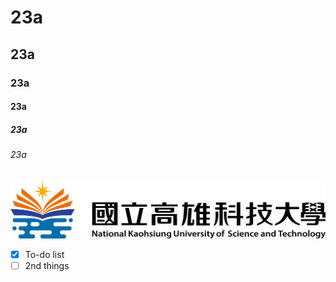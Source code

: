 # 23a
## 23a
### 23a
#### 23a
##### 23a
###### 23a

![NKUST](nkust.png)

- [x] To-do list
- [ ] 2nd things
